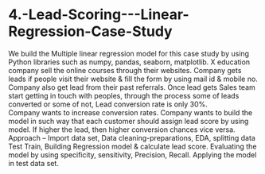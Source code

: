 # 4.-Lead-Scoring---Linear-Regression-Case-Study
We build the Multiple linear regression model for this case study by using Python libraries such as numpy, pandas, seaborn, matplotlib.
X education company sell the online courses through their websites. Company gets leads if people visit their website & fill the form by using mail id & mobile no. Company also get lead from their past referrals. Once lead gets Sales team start getting in touch with peoples, through the process some of leads converted or some of not, Lead conversion rate is only 30%.   
Company wants to increase conversion rates. Company wants to build the model in such way that each customer should assign lead score by using model. If higher the lead, then higher conversion chances vice versa. 
Approach – Import data set, Data cleaning-preparations, EDA, splitting data Test Train, Building Regression model & calculate lead score. 
Evaluating the model by using specificity, sensitivity, Precision, Recall.
Applying the model in test data set.
